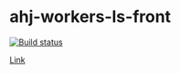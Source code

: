 # ahj-workers-ls-front

[![Build status](https://ci.appveyor.com/api/projects/status/5v8pm1dbof4crh81/branch/main?svg=true)](https://ci.appveyor.com/project/RebikHub/ahj-workers-ls-front/branch/main)

[Link](https://rebikhub.github.io/ahj-workers-ls-front/)